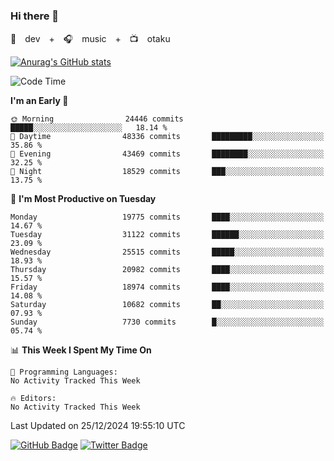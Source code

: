 ### Hi there 👋

🚀　dev　+　🎧　music　+　📺　otaku


[![Anurag's GitHub stats](https://github-readme-stats.vercel.app/api?username=koheitasaka&count_private=true&show_icons=true&theme=monokai)](https://github.com/koheitasaka/github-readme-stats)

<!--START_SECTION:waka-->
![Code Time](http://img.shields.io/badge/Code%20Time-1%2C161%20hrs%2023%20mins-blue)

**I'm an Early 🐤** 

```text
🌞 Morning                24446 commits       █████░░░░░░░░░░░░░░░░░░░░   18.14 % 
🌆 Daytime                48336 commits       █████████░░░░░░░░░░░░░░░░   35.86 % 
🌃 Evening                43469 commits       ████████░░░░░░░░░░░░░░░░░   32.25 % 
🌙 Night                  18529 commits       ███░░░░░░░░░░░░░░░░░░░░░░   13.75 % 
```
📅 **I'm Most Productive on Tuesday** 

```text
Monday                   19775 commits       ████░░░░░░░░░░░░░░░░░░░░░   14.67 % 
Tuesday                  31122 commits       ██████░░░░░░░░░░░░░░░░░░░   23.09 % 
Wednesday                25515 commits       █████░░░░░░░░░░░░░░░░░░░░   18.93 % 
Thursday                 20982 commits       ████░░░░░░░░░░░░░░░░░░░░░   15.57 % 
Friday                   18974 commits       ████░░░░░░░░░░░░░░░░░░░░░   14.08 % 
Saturday                 10682 commits       ██░░░░░░░░░░░░░░░░░░░░░░░   07.93 % 
Sunday                   7730 commits        █░░░░░░░░░░░░░░░░░░░░░░░░   05.74 % 
```


📊 **This Week I Spent My Time On** 

```text
💬 Programming Languages: 
No Activity Tracked This Week

🔥 Editors: 
No Activity Tracked This Week
```


 Last Updated on 25/12/2024 19:55:10 UTC
<!--END_SECTION:waka-->

[![GitHub Badge](https://img.shields.io/badge/GitHub-100000?style=for-the-badge&logo=github&logoColor=white)](https://github.com/koheitasaka)
[![Twitter Badge](https://img.shields.io/badge/Twitter-1DA1F2?style=for-the-badge&logo=twitter&logoColor=white)](https://twitter.com/sleep_asleep_)
